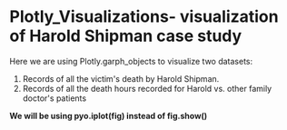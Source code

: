 # Plotly_Visualizations- visualization of Harold Shipman case study
Here we are using Plotly.garph_objects to visualize two datasets:
1) Records of all the victim's death by Harold Shipman.
2) Records of all the death hours recorded for Harold vs. other family doctor's patients

**We will be using pyo.iplot(fig) instead of fig.show()**



